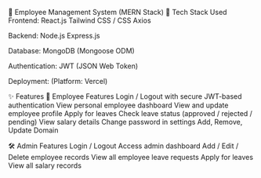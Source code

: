 🚀 Employee Management System (MERN Stack)
🧰 Tech Stack Used
Frontend:
React.js
Tailwind CSS / CSS
Axios

Backend:
Node.js
Express.js

Database:
MongoDB (Mongoose ODM)

Authentication:
JWT (JSON Web Token)

Deployment:
(Platform: Vercel)

✨ Features
👤 Employee Features
Login / Logout with secure JWT-based authentication
View personal employee dashboard
View and update employee profile
Apply for leaves
Check leave status (approved / rejected / pending)
View salary details
Change password in settings
Add, Remove, Update Domain


🛠️ Admin Features
Login / Logout
Access admin dashboard
Add / Edit / Delete employee records
View all employee leave requests
Apply for leaves
View all salary records

